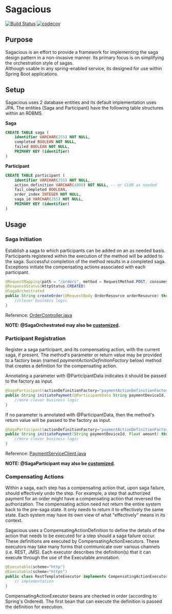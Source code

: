 # Sagacious
[![Build Status](https://travis-ci.org/kirksc1/sagacious.svg?branch=master)](https://travis-ci.org/kirksc1/sagacious)
[![codecov](https://codecov.io/gh/kirksc1/sagacious/branch/master/graph/badge.svg)](https://codecov.io/gh/kirksc1/sagacious)
## Purpose
Sagacious is an effort to provide a framework for implementing the saga design pattern in a 
non-invasive manner.  Its primary focus is on simplifying the orchestration style of sagas.  
Although usable in any spring-enabled service, its designed for use within Spring Boot
applications.

## Setup
Sagacious uses 2 database entities and its default implementation uses JPA.  The entities
(Saga and Participant) have the following table structures within an RDBMS.

**Saga**
```sql
CREATE TABLE saga (
    identifier VARCHAR(255) NOT NULL, 
    completed BOOLEAN NOT NULL, 
    failed BOOLEAN NOT NULL, 
    PRIMARY KEY (identifier)
)
```

**Participant**
```sql
CREATE TABLE participant (
    identifier VARCHAR(255) NOT NULL, 
    action_definition VARCHAR(4000) NOT NULL, -- or CLOB as needed
    fail_completed BOOLEAN, 
    order_index INTEGER NOT NULL, 
    saga_id VARCHAR(255) NOT NULL, 
    PRIMARY KEY (identifier)
)
```

## Usage
### Saga Initiation
Establish a saga to which participants can be added on an as needed basis.  Participants registered
within the execution of the method will be added to the saga.  Successful completion of the method
results in a completed saga.  Exceptions initiate the compensating actions associated with each
participant.
```java
@RequestMapping(path = "/orders", method = RequestMethod.POST, consumes = MediaType.APPLICATION_JSON_VALUE)
@ResponseStatus(HttpStatus.CREATED)
@SagaOrchestrated
public String createOrder(@RequestBody OrderResource orderResource) throws Exception {
    //clever business logic
}
```
Reference: [OrderController.java](sagacious-sample/src/main/java/com/github/kirksc1/sagacious/sample/orderservice/OrderController.java)

**NOTE: @SagaOrchestrated may also be [customized](docs/sagaorchestrated-customizations.md).**

### Participant Registration
Register a saga participant, and its compensating action, with the current saga, if present. 
The method's parameter or return value may be provided to a factory bean 
(named *paymentActionDefinitionFactory* below) method that creates a definition for the compensating action.

Annotating a parameter with @ParticipantData indicates it should be passed to the factory as input.  
```java
@SagaParticipant(actionDefinitionFactory="paymentActionDefinitionFactory")
public String initiatePayment(@ParticipantData String paymentDeviceId, Float amount) throws FailedPaymentException {
    //more clever business logic
}
```
If no parameter is annotated with @ParticipantData, then the method's return value will be 
passed to the factory as input.
```java
@SagaParticipant(actionDefinitionFactory="paymentActionDefinitionFactory")
public String initiatePayment(String paymentDeviceId, Float amount) throws FailedPaymentException {
    //more clever business logic
}
```
Reference: [PaymentServiceClient.java](sagacious-sample/src/main/java/com/github/kirksc1/sagacious/sample/orderservice/payments/PaymentServiceClient.java)

**NOTE: @SagaParticipant may also be [customized](docs/sagaparticipant-customizations.md).**

### Compensating Actions
Within a saga, each step has a compensating action that, upon saga failure, should effectively 
undo the step.  For example, a step that authorized payment for an order might have a compensating
action that reversed the authorization.  The compensating action need not return the entire system 
back to the pre-saga state.  It only needs to return it to effectively the same state.  Each system
may have its own view of what "effectively" means in its context.

Sagacious uses a CompensatingActionDefinition to define the details of the action that needs to
be executed for a step should a saga failure occur.  These definitions are executed by
CompensatingActionExecutors.  These executors may take many forms that communicate over various 
channels (i.e. REST, JMS).  Each executor describes the definition(s) that it can execute through 
the use of the Executable annotation.

```java
@Executable(scheme="http")
@Executable(scheme="https")
public class RestTemplateExecutor implements CompensatingActionExecutor {
    // implementation
}
```

CompensatingActionExecutor beans are checked in order (according to Spring's Ordered).  The first
bean that can execute the definition is passed the definition for execution.